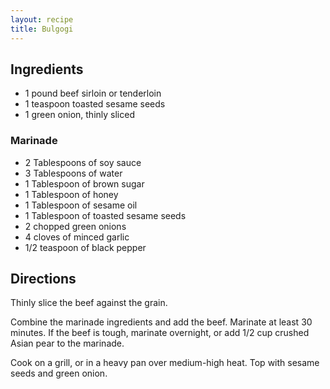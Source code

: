 ```yaml
---
layout: recipe
title: Bulgogi
---
```


## Ingredients

* 1 pound beef sirloin or tenderloin
* 1 teaspoon toasted sesame seeds
* 1 green onion, thinly sliced

### Marinade

* 2 Tablespoons of soy sauce
* 3 Tablespoons of water
* 1 Tablespoon of brown sugar
* 1 Tablespoon of honey
* 1 Tablespoon of sesame oil
* 1 Tablespoon of toasted sesame seeds
* 2 chopped green onions
* 4 cloves of minced garlic
* 1/2 teaspoon of black pepper

## Directions

Thinly slice the beef against the grain.

Combine the marinade ingredients and add the beef. Marinate at least 30
minutes. If the beef is tough, marinate overnight, or add 1/2 cup
crushed Asian pear to the marinade.

Cook on a grill, or in a heavy pan over medium-high heat. Top with
sesame seeds and green onion.
